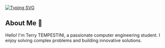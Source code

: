 [![Typing SVG](https://readme-typing-svg.demolab.com?font=Fira+Code&weight=200&size=50&duration=2000&pause=1000&vCenter=true&random=true&width=435&height=60&lines=%24whoami;Terry+TEMPESTINI)](https://git.io/typing-svg)

## About Me 👋

Hello! I'm Terry TEMPESTINI, a passionate computer engineering student. I enjoy solving complex problems and building innovative solutions.

<!-- picture>
  <source
    media="(prefers-color-scheme: dark)"
    srcset="https://raw.githubusercontent.com/platane/snk/output/github-contribution-grid-snake-dark.svg"
  />
  <source
    media="(prefers-color-scheme: light)"
    srcset="https://raw.githubusercontent.com/platane/snk/output/github-contribution-grid-snake.svg"
  />
  <img
    alt="github contribution grid snake animation"
    src="https://raw.githubusercontent.com/platane/snk/output/github-contribution-grid-snake.svg"
  />
</picture -->
